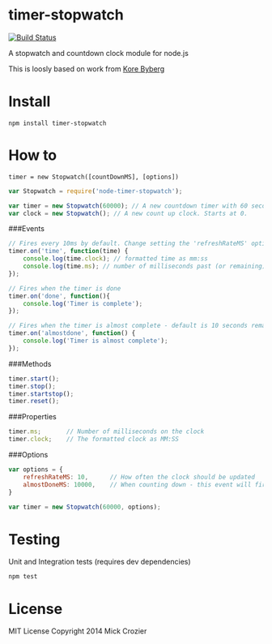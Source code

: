 
timer-stopwatch
========================
[![Build Status](https://travis-ci.org/MickCrozier/timer-stopwatch.svg?branch=master)](https://travis-ci.org/MickCrozier/timer-stopwatch)

A stopwatch and countdown clock module for node.js



This is loosly based on work from [Kore Byberg](http://www.timpelen.com/extra/sidebars/stopwatch/stopwatch.htm)


Install
======

```shell
npm install timer-stopwatch
```


How to
======
```
timer = new Stopwatch([countDownMS], [options])
```


```js
var Stopwatch = require('node-timer-stopwatch');

var timer = new Stopwatch(60000); // A new countdown timer with 60 seconds
var clock = new Stopwatch(); // A new count up clock. Starts at 0.
```

###Events
```js
// Fires every 10ms by default. Change setting the 'refreshRateMS' options
timer.on('time', function(time) {
	console.log(time.clock); // formatted time as mm:ss
	console.log(time.ms); // number of milliseconds past (or remaining);
});

// Fires when the timer is done
timer.on('done', function(){
	console.log('Timer is complete');
});

// Fires when the timer is almost complete - default is 10 seconds remaining. Chnage with 'almostDoneMS' option
timer.on('almostdone', function() {
	console.log('Timer is almost complete');
});

```

###Methods
```js
timer.start();
timer.stop();
timer.startstop();
timer.reset();
```

###Properties
```js
timer.ms;		// Number of milliseconds on the clock
timer.clock;	// The formatted clock as MM:SS
```



###Options
```js
var options = {
	refreshRateMS: 10,		// How often the clock should be updated
	almostDoneMS: 10000, 	// When counting down - this event will fire with this many milliseconds remaining on the clock
}

var timer = new Stopwatch(60000, options);
```

Testing
======

Unit and Integration tests (requires dev dependencies)
```shell
npm test
```

License
======
MIT License
Copyright 2014 Mick Crozier

